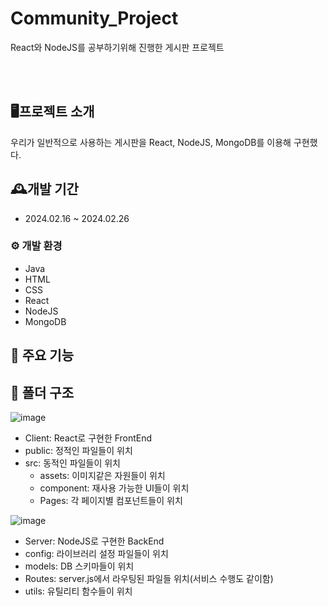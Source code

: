 # Community_Project
React와 NodeJS를 공부하기위해 진행한 게시판 프로젝트

<br>
<br>

## 🖥프로젝트 소개
우리가 일반적으로 사용하는 게시판을 React, NodeJS, MongoDB를 이용해 구현했다.


## 🕰개발 기간
- 2024.02.16 ~ 2024.02.26


### ⚙ 개발 환경
- Java
- HTML
- CSS
- React
- NodeJS
- MongoDB

## 📌 주요 기능


## 📂 폴더 구조
![image](https://github.com/yofp1937/Community_Project/assets/112924147/ae10a667-6e1d-43ec-9bed-cd540be89b84)
- Client: React로 구현한 FrontEnd
 - public: 정적인 파일들이 위치
 - src: 동적인 파일들이 위치
    - assets: 이미지같은 자원들이 위치
    - component: 재사용 가능한 UI들이 위치
    - Pages: 각 페이지별 컴포넌트들이 위치

![image](https://github.com/yofp1937/Community_Project/assets/112924147/2f938e2a-4157-4b08-af10-6f9aa2db84ac)
- Server: NodeJS로 구현한 BackEnd
 - config: 라이브러리 설정 파일들이 위치
 - models: DB 스키마들이 위치
 - Routes: server.js에서 라우팅된 파일들 위치(서비스 수행도 같이함)
 - utils: 유틸리티 함수들이 위치
